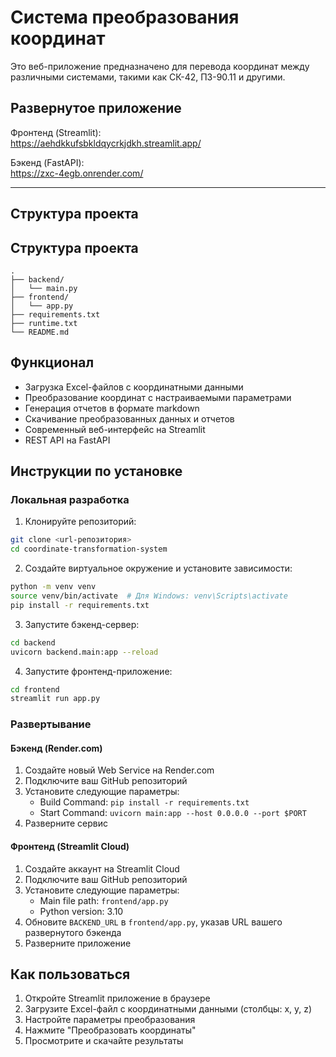 # Система преобразования координат

Это веб-приложение предназначено для перевода координат между различными системами, такими как СК-42, ПЗ-90.11 и другими.

##  Развернутое приложение

Фронтенд (Streamlit):  
https://aehdkkufsbkldqycrkjdkh.streamlit.app/

Бэкенд (FastAPI):  
https://zxc-4egb.onrender.com/

---

## Структура проекта

## Структура проекта

```
.
├── backend/
│   └── main.py
├── frontend/
│   └── app.py
├── requirements.txt
├── runtime.txt
└── README.md
```

## Функционал

- Загрузка Excel-файлов с координатными данными
- Преобразование координат с настраиваемыми параметрами
- Генерация отчетов в формате markdown
- Скачивание преобразованных данных и отчетов
- Современный веб-интерфейс на Streamlit
- REST API на FastAPI

## Инструкции по установке

### Локальная разработка

1. Клонируйте репозиторий:
```bash
git clone <url-репозитория>
cd coordinate-transformation-system
```

2. Создайте виртуальное окружение и установите зависимости:
```bash
python -m venv venv
source venv/bin/activate  # Для Windows: venv\Scripts\activate
pip install -r requirements.txt
```

3. Запустите бэкенд-сервер:
```bash
cd backend
uvicorn backend.main:app --reload
```

4. Запустите фронтенд-приложение:
```bash
cd frontend
streamlit run app.py
```

### Развертывание

#### Бэкенд (Render.com)

1. Создайте новый Web Service на Render.com
2. Подключите ваш GitHub репозиторий
3. Установите следующие параметры:
   - Build Command: `pip install -r requirements.txt`
   - Start Command: `uvicorn main:app --host 0.0.0.0 --port $PORT`
4. Разверните сервис

#### Фронтенд (Streamlit Cloud)

1. Создайте аккаунт на Streamlit Cloud
2. Подключите ваш GitHub репозиторий
3. Установите следующие параметры:
   - Main file path: `frontend/app.py`
   - Python version: 3.10
4. Обновите `BACKEND_URL` в `frontend/app.py`, указав URL вашего развернутого бэкенда
5. Разверните приложение

## Как пользоваться

1. Откройте Streamlit приложение в браузере
2. Загрузите Excel-файл с координатными данными (столбцы: x, y, z)
3. Настройте параметры преобразования
4. Нажмите "Преобразовать координаты"
5. Просмотрите и скачайте результаты
